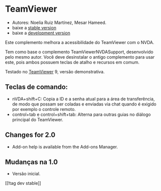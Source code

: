 # TeamViewer #

*	Autores: Noelia Ruiz Martínez, Mesar Hameed.
*	baixe a [stable version][1]
*	baixe a [development version][2]

Este complemento melhora a acessibilidade do TeamViewer com o NVDA.

Tem como base o complemento TeamViewerNVDASupport, desenvolvido pelo mesmo
autor. Você deve desinstalar o antigo complemento para usar este, pois ambos
possuem teclas de atalho e recursos em comum.

Testado no [TeamViewer][3] 9, versão demonstrativa.

## Teclas de comando: ##

*	nVDA+shift+C: Copia a ID e a senha atual para a área de transferência, de
  modo que possam ser coladas e enviadas via chat quando é exigido por
  exemplo o controle remoto.
*	control+tab e control+shift+tab: Alterna para outras guias no diálogo
  principal do TeamViewer.

## Changes for 2.0 ##
*	 Add-on help is available from the Add-ons Manager.

## Mudanças na 1.0 ##
*	 Versão inicial.

[[!tag dev stable]]

[1]: http://addons.nvda-project.org/files/get.php?file=tv

[2]: http://addons.nvda-project.org/files/get.php?file=tv-dev

[3]: http://www.teamviewer.com

